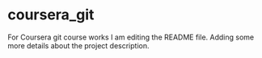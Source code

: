 # coursera_git
For Coursera git course works
I am editing the README file. Adding some more details about the project description.

